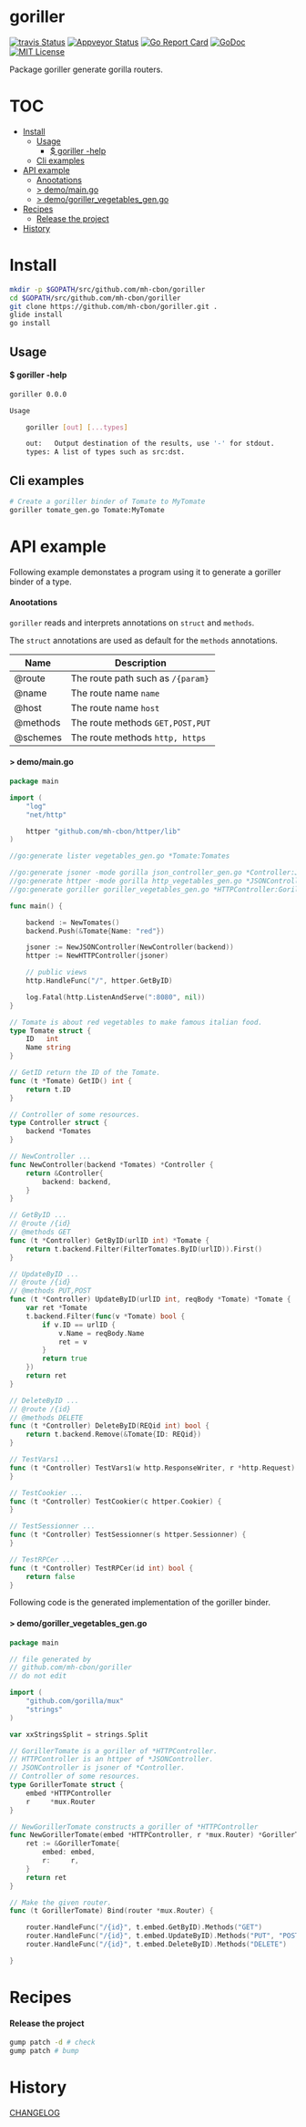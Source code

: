 # goriller

[![travis Status](https://travis-ci.org/mh-cbon/goriller.svg?branch=master)](https://travis-ci.org/mh-cbon/goriller) [![Appveyor Status](https://ci.appveyor.com/api/projects/status/github/mh-cbon/goriller?branch=master&svg=true)](https://ci.appveyor.com/projects/mh-cbon/goriller) [![Go Report Card](https://goreportcard.com/badge/github.com/mh-cbon/goriller)](https://goreportcard.com/report/github.com/mh-cbon/goriller) [![GoDoc](https://godoc.org/github.com/mh-cbon/goriller?status.svg)](http://godoc.org/github.com/mh-cbon/goriller) [![MIT License](http://img.shields.io/badge/License-MIT-yellow.svg)](LICENSE)

Package goriller generate gorilla routers.


# TOC
- [Install](#install)
  - [Usage](#usage)
    - [$ goriller -help](#-goriller--help)
  - [Cli examples](#cli-examples)
- [API example](#api-example)
  - [Anootations](#anootations)
  - [> demo/main.go](#-demomaingo)
  - [> demo/goriller_vegetables_gen.go](#-demogoriller_vegetables_gengo)
- [Recipes](#recipes)
  - [Release the project](#release-the-project)
- [History](#history)

# Install
```sh
mkdir -p $GOPATH/src/github.com/mh-cbon/goriller
cd $GOPATH/src/github.com/mh-cbon/goriller
git clone https://github.com/mh-cbon/goriller.git .
glide install
go install
```

## Usage

#### $ goriller -help
```sh
goriller 0.0.0

Usage

	goriller [out] [...types]

	out:   Output destination of the results, use '-' for stdout.
	types: A list of types such as src:dst.
```

## Cli examples

```sh
# Create a goriller binder of Tomate to MyTomate
goriller tomate_gen.go Tomate:MyTomate
```

# API example

Following example demonstates a program using it to generate a goriller binder of a type.

#### Anootations

`goriller` reads and interprets annotations on `struct` and `methods`.

The `struct` annotations are used as default for the `methods` annotations.

| Name | Description |
| --- | --- |
| @route | The route path such as `/{param}` |
| @name | The route name `name` |
| @host | The route name `host` |
| @methods | The route methods `GET,POST,PUT` |
| @schemes | The route methods `http, https` |

#### > demo/main.go
```go
package main

import (
	"log"
	"net/http"

	httper "github.com/mh-cbon/httper/lib"
)

//go:generate lister vegetables_gen.go *Tomate:Tomates

//go:generate jsoner -mode gorilla json_controller_gen.go *Controller:JSONController
//go:generate httper -mode gorilla http_vegetables_gen.go *JSONController:HTTPController
//go:generate goriller goriller_vegetables_gen.go *HTTPController:GorillerTomate

func main() {

	backend := NewTomates()
	backend.Push(&Tomate{Name: "red"})

	jsoner := NewJSONController(NewController(backend))
	httper := NewHTTPController(jsoner)

	// public views
	http.HandleFunc("/", httper.GetByID)

	log.Fatal(http.ListenAndServe(":8080", nil))
}

// Tomate is about red vegetables to make famous italian food.
type Tomate struct {
	ID   int
	Name string
}

// GetID return the ID of the Tomate.
func (t *Tomate) GetID() int {
	return t.ID
}

// Controller of some resources.
type Controller struct {
	backend *Tomates
}

// NewController ...
func NewController(backend *Tomates) *Controller {
	return &Controller{
		backend: backend,
	}
}

// GetByID ...
// @route /{id}
// @methods GET
func (t *Controller) GetByID(urlID int) *Tomate {
	return t.backend.Filter(FilterTomates.ByID(urlID)).First()
}

// UpdateByID ...
// @route /{id}
// @methods PUT,POST
func (t *Controller) UpdateByID(urlID int, reqBody *Tomate) *Tomate {
	var ret *Tomate
	t.backend.Filter(func(v *Tomate) bool {
		if v.ID == urlID {
			v.Name = reqBody.Name
			ret = v
		}
		return true
	})
	return ret
}

// DeleteByID ...
// @route /{id}
// @methods DELETE
func (t *Controller) DeleteByID(REQid int) bool {
	return t.backend.Remove(&Tomate{ID: REQid})
}

// TestVars1 ...
func (t *Controller) TestVars1(w http.ResponseWriter, r *http.Request) {
}

// TestCookier ...
func (t *Controller) TestCookier(c httper.Cookier) {
}

// TestSessionner ...
func (t *Controller) TestSessionner(s httper.Sessionner) {
}

// TestRPCer ...
func (t *Controller) TestRPCer(id int) bool {
	return false
}
```

Following code is the generated implementation of the goriller binder.

#### > demo/goriller_vegetables_gen.go
```go
package main

// file generated by
// github.com/mh-cbon/goriller
// do not edit

import (
	"github.com/gorilla/mux"
	"strings"
)

var xxStringsSplit = strings.Split

// GorillerTomate is a goriller of *HTTPController.
// HTTPController is an httper of *JSONController.
// JSONController is jsoner of *Controller.
// Controller of some resources.
type GorillerTomate struct {
	embed *HTTPController
	r     *mux.Router
}

// NewGorillerTomate constructs a goriller of *HTTPController
func NewGorillerTomate(embed *HTTPController, r *mux.Router) *GorillerTomate {
	ret := &GorillerTomate{
		embed: embed,
		r:     r,
	}
	return ret
}

// Make the given router.
func (t GorillerTomate) Bind(router *mux.Router) {

	router.HandleFunc("/{id}", t.embed.GetByID).Methods("GET")
	router.HandleFunc("/{id}", t.embed.UpdateByID).Methods("PUT", "POST")
	router.HandleFunc("/{id}", t.embed.DeleteByID).Methods("DELETE")

}
```


# Recipes

#### Release the project

```sh
gump patch -d # check
gump patch # bump
```

# History

[CHANGELOG](CHANGELOG.md)
